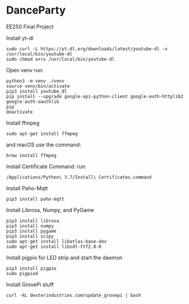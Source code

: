 # DanceParty
EE250 Final Project 

Install yt-dl 
```
sudo curl -L https://yt-dl.org/downloads/latest/youtube-dl -o /usr/local/bin/youtube-dl
sudo chmod a+rx /usr/local/bin/youtube-dl
```

Open venv
run:
``` 
python3 -m venv ./venv
source venv/bin/activate
pip3 install youtube_dl
pip install --upgrade google-api-python-client google-auth-httplib2 google-auth-oauthlib
pip
deactivate
```

Install ffmpeg
```
sudo apt-get install ffmpeg
```
and macOS use the command:
```
brew install ffmpeg
```
Install Certificate Command: 
run: 
```
/Applications/Python\ 3.7/Install\ Certificates.command
```
Install Paho-Mqtt
```
pip3 install paho-mqtt
```
Install Librosa, Numpy, and PyGame
```
pip3 install librosa
pip3 install numpy 
pip3 install pygame
pip3 install scipy
sudo apt-get install libatlas-base-dev
sudo apt-get install libsdl-ttf2.0-0

```

Install pigpio for LED strip and start the daemon

```
pip3 install pigpio
sudo pigpiod 

```

Install GrovePi stuff 

```
curl -kL dexterindustries.com/update_grovepi | bash
```
